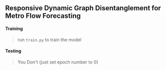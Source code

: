 ## Responsive Dynamic Graph Disentanglement for Metro Flow Forecasting

#### Training
> run `train.py` to train the model

#### Testing
> You Don't (just set epoch number to 0)